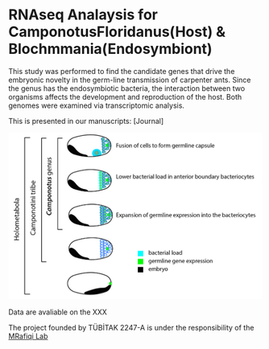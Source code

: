 # RNAseq Analaysis for CamponotusFloridanus(Host) & Blochmmania(Endosymbiont)
This study was performed to find the candidate genes that drive the embryonic novelty in the germ-line transmission of carpenter ants. Since the genus has the endosymbiotic bacteria, the interaction between two organisms affects the development and reproduction of the host. Both genomes were examined via transcriptomic analysis.

This is presented in our manuscripts:  [Journal]

![Graphical Abstract](https://github.com/ZellOz/RNAseq---C.fl/blob/main/GraphicalAbstract.png)

Data are avaliable on the XXX

The project founded by TÜBİTAK 2247-A is under the responsibility of the [MRafiqi Lab](https://bezmialem.edu.tr/bilsab/tr/Sayfalar/Matteen-Rafiqi-Lab-Profile.aspx) 





